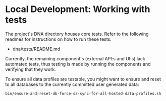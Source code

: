 Local Development: Working with tests
====================================

The project's DNA directory houses core tests. Refer to the following readmes for instructions on how to run these tests:
 
 * dna/tests/README.md
 
Currently, the remaining component's (external API:s and UI:s) lack automated tests, thus testing is made by running the components and verifying that they work. 

To ensure all data profiles are testable, you might want to ensure and reset to all databases to the currently committed user generated data:

    bin/ensure-and-reset-db-force-s3-sync-for-all-hosted-data-profiles.sh
